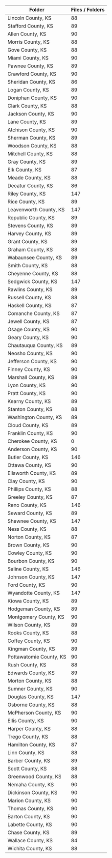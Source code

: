 | Folder                  |   Files / Folders |
|-------------------------|-------------------|
| Lincoln County, KS      |                88 |
| Stafford County, KS     |                89 |
| Allen County, KS        |                90 |
| Morris County, KS       |                88 |
| Gove County, KS         |                88 |
| Miami County, KS        |                90 |
| Pawnee County, KS       |                89 |
| Crawford County, KS     |                90 |
| Sheridan County, KS     |                86 |
| Logan County, KS        |                89 |
| Doniphan County, KS     |                90 |
| Clark County, KS        |                88 |
| Jackson County, KS      |                90 |
| Lane County, KS         |                89 |
| Atchison County, KS     |                90 |
| Sherman County, KS      |                89 |
| Woodson County, KS      |                88 |
| Mitchell County, KS     |                88 |
| Gray County, KS         |                89 |
| Elk County, KS          |                87 |
| Meade County, KS        |                88 |
| Decatur County, KS      |                86 |
| Riley County, KS        |               147 |
| Rice County, KS         |                89 |
| Leavenworth County, KS  |               147 |
| Republic County, KS     |                89 |
| Stevens County, KS      |                89 |
| Harvey County, KS       |                89 |
| Grant County, KS        |                89 |
| Graham County, KS       |                88 |
| Wabaunsee County, KS    |                89 |
| Smith County, KS        |                88 |
| Cheyenne County, KS     |                88 |
| Sedgwick County, KS     |               147 |
| Rawlins County, KS      |                89 |
| Russell County, KS      |                88 |
| Haskell County, KS      |                87 |
| Comanche County, KS     |                87 |
| Jewell County, KS       |                87 |
| Osage County, KS        |                90 |
| Geary County, KS        |                90 |
| Chautauqua County, KS   |                89 |
| Neosho County, KS       |                90 |
| Jefferson County, KS    |                90 |
| Finney County, KS       |                90 |
| Marshall County, KS     |                89 |
| Lyon County, KS         |                90 |
| Pratt County, KS        |                90 |
| Kearny County, KS       |                89 |
| Stanton County, KS      |                88 |
| Washington County, KS   |                89 |
| Cloud County, KS        |                89 |
| Franklin County, KS     |                90 |
| Cherokee County, KS     |                 0 |
| Anderson County, KS     |                90 |
| Butler County, KS       |               146 |
| Ottawa County, KS       |                90 |
| Ellsworth County, KS    |                89 |
| Clay County, KS         |                90 |
| Phillips County, KS     |                88 |
| Greeley County, KS      |                87 |
| Reno County, KS         |               146 |
| Seward County, KS       |                89 |
| Shawnee County, KS      |               147 |
| Ness County, KS         |                88 |
| Norton County, KS       |                87 |
| Brown County, KS        |                90 |
| Cowley County, KS       |                90 |
| Bourbon County, KS      |                90 |
| Saline County, KS       |               146 |
| Johnson County, KS      |               147 |
| Ford County, KS         |                90 |
| Wyandotte County, KS    |               147 |
| Kiowa County, KS        |                89 |
| Hodgeman County, KS     |                89 |
| Montgomery County, KS   |                90 |
| Wilson County, KS       |                89 |
| Rooks County, KS        |                88 |
| Coffey County, KS       |                90 |
| Kingman County, KS      |                89 |
| Pottawatomie County, KS |                90 |
| Rush County, KS         |                88 |
| Edwards County, KS      |                89 |
| Morton County, KS       |                88 |
| Sumner County, KS       |                90 |
| Douglas County, KS      |               147 |
| Osborne County, KS      |                88 |
| McPherson County, KS    |                90 |
| Ellis County, KS        |                90 |
| Harper County, KS       |                88 |
| Trego County, KS        |                88 |
| Hamilton County, KS     |                87 |
| Linn County, KS         |                88 |
| Barber County, KS       |                89 |
| Scott County, KS        |                88 |
| Greenwood County, KS    |                88 |
| Nemaha County, KS       |                90 |
| Dickinson County, KS    |                90 |
| Marion County, KS       |                90 |
| Thomas County, KS       |                90 |
| Barton County, KS       |                90 |
| Labette County, KS      |                90 |
| Chase County, KS        |                89 |
| Wallace County, KS      |                84 |
| Wichita County, KS      |                88 |